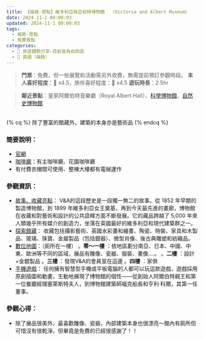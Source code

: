```yaml
---
title: 【倫敦-景點】維多利亞與亞伯特博物館  （Victoria and Albert Museum）
date: 2024-11-1 00:00:03
updated: 2024-11-1 00:00:03
tags:
  - 倫敦-景點
  - 免費景點    
categories: 
  - 🌴 旅遊體驗分享-目前皆為自助遊
  - 🥥 英國（倫敦） 
---
```

>**門票**：免費，但一些展覽和活動需另外收費，無需提前預訂參觀時段。
>**本人喜好程度**：🌝 x4.5，旅伴喜好程度：🌝 x4.5
>**遊玩時長**：2.5hr
<!-- more -->
>**鄰近景點**：皇家阿爾伯特音樂廳（Royal Albert Hall）、[科學博物館](https://taoudjiji.github.io/blog/london/L-spot/Science%20Museum/?highlight=%E7%A7%91%E5%AD%B8%E5%8D%9A%E7%89%A9%E9%A4%A8+%28science+museum%29)、[自然史博物館](https://taoudjiji.github.io/blog/london/L-spot/Natural%20History%20Museum/?highlight=%E8%87%AA%E7%84%B6%E5%8F%B2%E5%8D%9A%E7%89%A9%E9%A4%A8+%28natural+history+museum%29)

<br>
{% cq %} 除了豐富的館藏外，建築的本身亦是藝術品 {% endcq %}
<br>

### 簡要說明：
+ [官網](https://www.vam.ac.uk/south-kensington/visit)
+ [咖啡廳](https://www.vam.ac.uk/info/va-cafe/)：有主咖啡廳、花園咖啡廳
+ 有付費衣帽間可使用、整棟大樓都有電梯運作

### 參觀資訊：
+ [故事、收藏亮點](https://www.vam.ac.uk/collections/the-va-story/)：
  V&A的這段歷史是一段獨一無二的故事。從 1852 年早期的製造博物館，到 1899 年維多利亞女王奠基，再到今天最先進的畫廊，博物館在收藏和對藝術和設計的公共詮釋方面不斷發展。它的藏品跨越了 5,000 年來人類幾乎所有媒介的創造力，坐落在英國最好的維多利亞和現代建築群之一。
+ [探索館藏](https://www.vam.ac.uk/collections?type=featured)：
 收藏包括攝影藝術、英國水彩畫和繪畫、陶瓷、時裝、家具和木製品、玻璃、珠寶、金屬製品（包括銀器）、微型肖像、後古典雕塑和紡織品。
+ [數位地圖](https://www.vam.ac.uk/features/digitalmap/?zoom=1.8684628619761914&latlng=-2845.6547162214624%2C3885.1071324038603&highlightId=FAC0000_49800)：（廁所在一樓）
。**零～一樓** ：依地區劃分南亞、日本、中國、中東、歐洲等不同的區域，展品有雕像、瓷器、服裝、畫像….。
。**二樓** ：設計+金銀製品
。**三樓** ：發現V&A的會員室在這邊
。**四樓** ：家俱
+ [手機遊戲](https://www.vam.ac.uk/articles/secret-seekers)：
任何擁有智慧型手機或平板電腦的人都可以玩這款遊戲，遊戲採用原創插圖和動畫，生動地展現了博物館的個性——從創始人阿爾伯特親王和第一位餐廳經理塞萊斯特夫人，到博物館建築師福克船長和亨利·科爾，其第一任董事。

### 參觀心得：
+ 除了展品很美外，最喜歡雕像、瓷器，內部建築本身也很漂亮～館內有廁所但可惜沒有很乾淨，但畢竟是免費的已經很感謝了！！


